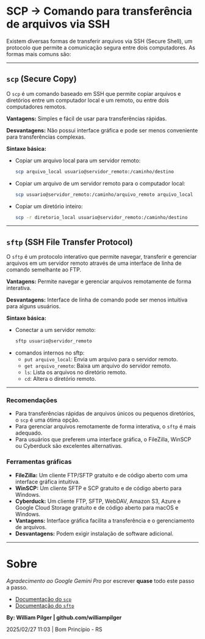 # SCP -> Comando para transferência de arquivos via SSH

Existem diversas formas de transferir arquivos via SSH (Secure Shell), um protocolo que permite a comunicação segura entre dois computadores. As formas mais comuns são:

---

## `scp` (Secure Copy)

O `scp` é um comando baseado em SSH que permite copiar arquivos e diretórios entre um computador local e um remoto, ou entre dois computadores remotos.

**Vantagens:** Simples e fácil de usar para transferências rápidas.

**Desvantagens:** Não possui interface gráfica e pode ser menos conveniente para transferências complexas.

**Sintaxe básica:**
 * Copiar um arquivo local para um servidor remoto:
     ```bash
     scp arquivo_local usuario@servidor_remoto:/caminho/destino
     ```
 * Copiar um arquivo de um servidor remoto para o computador local:
     ```bash
     scp usuario@servidor_remoto:/caminho/arquivo_remoto arquivo_local
     ```
 * Copiar um diretório inteiro:
     ```bash
     scp -r diretorio_local usuario@servidor_remoto:/caminho/destino
     ```

---

## `sftp` (SSH File Transfer Protocol)

O `sftp` é um protocolo interativo que permite navegar, transferir e gerenciar arquivos em um servidor remoto através de uma interface de linha de comando semelhante ao FTP.

**Vantagens:** Permite navegar e gerenciar arquivos remotamente de forma interativa.

**Desvantagens:** Interface de linha de comando pode ser menos intuitiva para alguns usuários.

**Sintaxe básica:**
* Conectar a um servidor remoto:
   ```bash
   sftp usuario@servidor_remoto
   ```
* comandos internos no sftp:
   * `put arquivo_local`: Envia um arquivo para o servidor remoto.
   * `get arquivo_remoto`: Baixa um arquivo do servidor remoto.
   * `ls`: Lista os arquivos no diretório remoto.
   * `cd`: Altera o diretório remoto.

---

### Recomendações

* Para transferências rápidas de arquivos únicos ou pequenos diretórios, o `scp` é uma ótima opção.
* Para gerenciar arquivos remotamente de forma interativa, o `sftp` é mais adequado.
* Para usuários que preferem uma interface gráfica, o FileZilla, WinSCP ou Cyberduck são excelentes alternativas.

### Ferramentas gráficas

* **FileZilla:** Um cliente FTP/SFTP gratuito e de código aberto com uma interface gráfica intuitiva.
* **WinSCP:** Um cliente SFTP e SCP gratuito e de código aberto para Windows.
* **Cyberduck:** Um cliente FTP, SFTP, WebDAV, Amazon S3, Azure e Google Cloud Storage gratuito e de código aberto para macOS e Windows.
* **Vantagens:** Interface gráfica facilita a transferência e o gerenciamento de arquivos.
* **Desvantagens:** Podem exigir instalação de software adicional.

---


# Sobre

*Agradecimento ao Google Gemini Pro* por escrever **quase** todo este passo a passo.

* [Documentação do `scp`](https://www.geeksforgeeks.org/scp-command-in-linux-with-examples/)
* [Documentação do `sftp`](https://docs.couchdrop.io/walkthroughs/using-sftp-clients/openssh-sftp)


**By: William Pilger | github.com/williampilger**

2025/02/27 11:03 | Bom Princípio - RS
